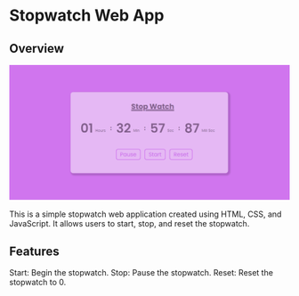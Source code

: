 # Stopwatch Web App

## Overview

![Web App Screenshot](img/GitHub%20Preview.PNG)

This is a simple stopwatch web application created using HTML, CSS, and JavaScript. It allows users to start, stop, and reset the stopwatch.

## Features

Start: Begin the stopwatch.
Stop: Pause the stopwatch.
Reset: Reset the stopwatch to 0.